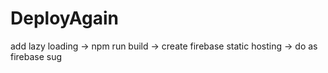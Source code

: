 # DeployAgain

add lazy loading -> npm run build -> create firebase static hosting -> do as firebase sug
